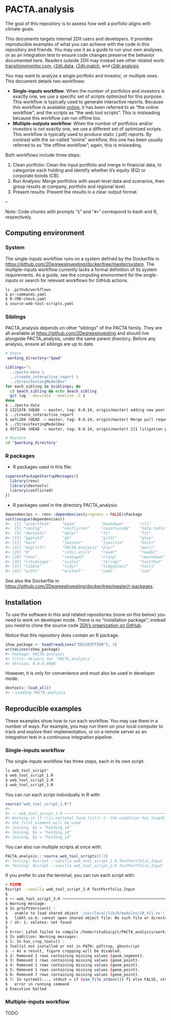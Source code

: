 
<!-- README.md is generated from README.Rmd. Please edit that file -->

# PACTA.analysis

The goal of this repository is to assess how well a porfolio aligns with
climate goals.

This documents targets internal 2DII users and developers. It provides
reproducible examples of what you can achieve with the code in this
repository and friends. You may use it as a guide to run your own
analyses, or as an integration test to ensure code changes preserve the
behavior documented here. Readers outside 2DII may instead see other
related work:
[transitionmonitor.com](https://platform.transitionmonitor.com/start),
[r2dii.data](https://github.com/2DegreesInvesting/r2dii.data),
[r2dii.match](https://github.com/2DegreesInvesting/r2dii.match), and
[r2dii.analysis](https://github.com/2DegreesInvesting/r2dii.analysis).

You may want to analyze a single portfolio and investor, or multiple
ones. This document details two workflows:

-   **Single-inputs workflow**: When the number of portfolios and
    investors is exactly one, we use a specific set of scripts optimized
    for this purpose. This workflow is typically used to generate
    interactive reports. Because this workflow is available
    [online](https://platform.transitionmonitor.com/start), it has been
    referred to as “the online workflow”, and the scripts as “the web
    tool scripts”. This is misleading because this workflow can run
    offline too.
-   **Multiple-outputs workflow**: When the number of portfolios and/or
    investors is not exactly one, we use a different set of optimized
    scripts. This workflow is typically used to produce static (.pdf)
    reports. By contrast with the so-called “online” workflow, this one
    has been usually referred to as “the offline workflow”; again, this
    is misleading.

Both workflows include three steps:

1.  Clean portfolio: Clean the input portfolio and merge in financial
    data, to categorize each holding and identify whether it’s equity
    (EQ) or corporate bonds (CB).
2.  Run Analysis: Merge portfolios with asset-level data and scenarios,
    then group results at company, portfolio and regional level.
3.  Present results: Present the results in a clear output format.

–

Note: Code chunks with prompts “`$`” and “`#>`” correspond to bash and
R, respectively.

## Computing environment

### System

The single-inputs workflow runs on a system defined by the Dockerfile in
<https://github.com/2DegreesInvesting/docker/tree/master/system>. The
multiple-inputs workflow currently lacks a formal definition of its
system requirements. As a guide, see the computing environment for the
single-inputs or search for relevant workflows for GitHub actions.

``` bash
ls .github/workflows
$ pr-commands.yaml
$ R-CMD-check.yaml
$ source-web-tool-scripts.yaml
```

### Siblings

PACTA\_analysis depends on other “siblings” of the PACTA family. They
are all available at <https://github.com/2DegreesInvesting> and should
live alongside PACTA\_analysis, under the same parent directory. Before
any analysis, ensure all siblings are up to date.

``` bash
# Store
 working_directory="$pwd"
```

``` bash
siblings="\
  ../pacta-data \
  ../create_interactive_report \
  ../StressTestingModelDev"
for each_sibling in $siblings; do
  cd $each_sibling && echo $each_sibling
  git log --decorate --oneline -n 1
done
$ ../pacta-data
$ 13215f8 (HEAD -> master, tag: 0.0.14, origin/master) adding new peer files for Austria (#35)
$ ../create_interactive_report
$ aefc204 (HEAD -> master, tag: 0.0.14, origin/master) Merge pull request #380 from MonikaFu/375-format-scenario-names
$ ../StressTestingModelDev
$ 45f124b (HEAD -> master, tag: 0.0.14, origin/master) 211 litigation pf level (#220)
```

``` bash
# Restore
cd "$working_directory"
```

### R packages

-   R packages used in this file:

``` r
suppressPackageStartupMessages({
  library(renv)
  library(devtools)
  library(conflicted)
})
```

-   R packages used in the directory PACTA\_analysis:

``` r
dependencies <- renv::dependencies(progress = FALSE)$Package
sort(unique(dependencies))
#>  [1] "assertthat"     "base"           "bookdown"       "cli"           
#>  [5] "config"         "conflicted"     "countrycode"    "data.table"    
#>  [9] "devtools"       "dplyr"          "fs"             "fst"           
#> [13] "ggplot2"        "gh"             "git2r"          "glue"          
#> [17] "here"           "janitor"        "jsonlite"       "knitr"         
#> [21] "magrittr"       "PACTA.analysis" "plyr"           "purrr"         
#> [25] "R"              "r2dii.utils"    "readr"          "readxl"        
#> [29] "renv"           "reshape2"       "rlang"          "rmarkdown"     
#> [33] "rstudioapi"     "scales"         "stringr"        "testthat"      
#> [37] "tibble"         "tidyr"          "tidyselect"     "tools"         
#> [41] "withr"          "writexl"        "yaml"           "zoo"
```

See also the Dockerfile in
<https://github.com/2DegreesInvesting/docker/tree/master/r-packages>.

## Installation

To use the software in this and related repositories (more on this
below) you need to work on developer mode. There is no “installation
package”; instead you need to clone the source code [2DII’s organization
on GitHub](https://github.com/2DegreesInvesting/).

Notice that this repository does contain an R package.

``` r
show_package <- head(readLines("DESCRIPTION"), 3)
writeLines(show_package)
#> Package: PACTA.analysis
#> Title: Helpers for 'PACTA_analysis'
#> Version: 0.0.0.9000
```

However, it is only for convenience and must also be used in developer
mode.

``` r
devtools::load_all()
#> ℹ Loading PACTA.analysis
```

## Reproducible examples

These examples show how to run each workflow. You may use them in a
number of ways. For example, you may run them on your local computer to
track and explore their implementation, or on a remote server as an
integration test in a continuous integration pipeline.

### Single-inputs workflow

The single-inputs workflow has three steps, each in its own script.

``` bash
ls web_tool_script*
$ web_tool_script_1.R
$ web_tool_script_2.R
$ web_tool_script_3.R
```

You can run each script individually in R with:

``` r
source("web_tool_script_1.R")
#> 
#> ── web_tool_script_1.R ─────────────────────────────────────────────────────────
#> Warning in if (!is.na(total_fund_list)) {: the condition has length > 1 and only
#> the first element will be used
#> Joining, by = "holding_id"
#> Joining, by = "holding_id"
#> Joining, by = "holding_id"
```

You can also run multiple scripts at once with:

``` r
PACTA.analysis:::source_web_tool_scripts(1:2)
#> Testing: Rscript --vanilla web_tool_script_1.R TestPortfolio_Input
#> Testing: Rscript --vanilla web_tool_script_2.R TestPortfolio_Input
```

If you prefer to use the terminal, you can run each script with:

``` bash
# FIXME
Rscript --vanilla web_tool_script_3.R TestPortfolio_Input
$ 
$ ── web_tool_script_3.R ─────────────────────────────────────────────────────────
$ Warning message:
$ In grSoftVersion() :
$   unable to load shared object '/usr/local/lib/R/modules//R_X11.so':
$   libXt.so.6: cannot open shared object file: No such file or directory
$ ! sh: 1: xelatex: not found
$ 
$ Error: LaTeX failed to compile /home/rstudio/git/PACTA_analysis/working_dir/50_Outputs/TestPortfolio_Input/executive_summary/template.tex. See https://yihui.org/tinytex/r/#debugging for debugging tips. See template.log for more info.
$ In addition: Warning messages:
$ 1: In has_crop_tools() : 
$ Tool(s) not installed or not in PATH: pdfcrop, ghostcript
$ -> As a result, figure cropping will be disabled.
$ 2: Removed 1 rows containing missing values (geom_segment). 
$ 3: Removed 1 rows containing missing values (geom_point). 
$ 4: Removed 1 rows containing missing values (geom_point). 
$ 5: Removed 1 rows containing missing values (geom_point). 
$ 6: Removed 7 rows containing missing values (geom_point). 
$ 7: In system2(..., stdout = if (use_file_stdout()) f1 else FALSE, stderr = f2) :
$   error in running command
$ Execution halted
```

### Multiple-inputs workflow

TODO
